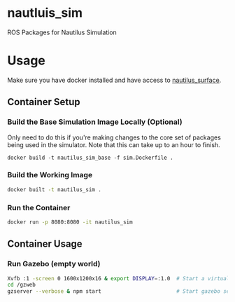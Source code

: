 # nautluis_sim
ROS Packages for Nautilus Simulation

# Usage
Make sure you have docker installed and have access to [nautilus_surface](https://github.com/uwrov/nautilus_surface).

## Container Setup
### Build the Base Simulation Image Locally (Optional)
Only need to do this if you're making changes to the core set of packages being used in the simulator. Note that this can take up to an hour to finish.
```
docker build -t nautilus_sim_base -f sim.Dockerfile .
```

### Build the Working Image
```Bash
docker built -t nautilus_sim .
```

### Run the Container
```Bash
docker run -p 8080:8080 -it nautilus_sim
```

## Container Usage
### Run Gazebo (empty world)
```Bash
Xvfb :1 -screen 0 1600x1200x16 & export DISPLAY=:1.0  # Start a virtual display (makes rendering easier)
cd /gzweb
gzserver --verbose & npm start                        # Start gazebo server and the gzweb interface
```